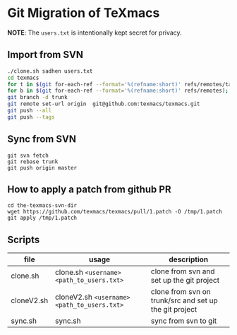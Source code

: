 # Git Migration of TeXmacs

**NOTE**: The `users.txt` is intentionally kept secret for privacy.

## Import from SVN
``` bash
./clone.sh sadhen users.txt
cd texmacs
for t in $(git for-each-ref --format='%(refname:short)' refs/remotes/tags); do git tag ${t/tags\//} $t && git branch -D -r $t; done
for b in $(git for-each-ref --format='%(refname:short)' refs/remotes); do git branch $b refs/remotes/$b && git branch -D -r $b; done
git branch -d trunk
git remote set-url origin  git@github.com:texmacs/texmacs.git
git push --all
git push --tags
```

## Sync from SVN
```
git svn fetch
git rebase trunk
git push origin master
```

## How to apply a patch from github PR
```
cd the-texmacs-svn-dir
wget https://github.com/texmacs/texmacs/pull/1.patch -O /tmp/1.patch
git apply /tmp/1.patch
```

## Scripts
| file | usage | description |
|------|------|--------------|
| clone.sh | clone.sh `<username>` `<path_to_users.txt>` | clone from svn and set up the git project |
| cloneV2.sh | cloneV2.sh `<username>` `<path_to_users.txt>` | clone from svn on trunk/src and set up the git project |
| sync.sh  | sync.sh  | sync from svn to git                                                         |
